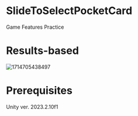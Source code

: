 # SlideToSelectPocketCard

Game Features Practice

# Results-based
![1714705438497](https://github.com/porhuat/SlideToSelectPocketCard/assets/45663967/8a24b7e8-f0bb-4316-b3b8-40a6b9b8316b)

# Prerequisites
Unity ver. 2023.2.10f1
